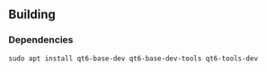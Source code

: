 
## Building

### Dependencies

```
sudo apt install qt6-base-dev qt6-base-dev-tools qt6-tools-dev
```
